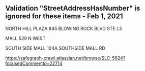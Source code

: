 ## Validation "StreetAddressHasNumber" is ignored for these items - Feb 1, 2021

NORTH HILL PLAZA 845 BLOWING ROCK BLVD STE L3

MALL 529 N WEST

SOUTH SIDE MALL 104A SOUTHSIDE MALL RD


https://safegraph-crawl.atlassian.net/browse/SLC-5624?focusedCommentId=22714

